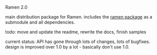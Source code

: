 Ramen 2.0

main distribution package for Ramen.  includes the [ramen package](https://github.com/RogerLevy/ramen) as a submodule and all dependencies.

todo: move and update the readme, rewrite the docs, finish samples

current status: API has gone through lots of changes, lots of bugfixes.  design is improved over 1.0 by a lot - basically don't use 1.0.
